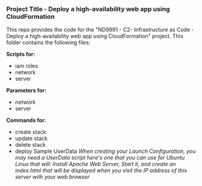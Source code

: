 ### Project Title - Deploy a high-availability web app using CloudFormation
This repo provides the code for the "ND9991 - C2- Infrastructure as Code - Deploy a high-availability web app using CloudFormation" project. This folder contains the following files:

**Scripts for:**
- iam roles
- network
- server

**Parameters for:**
- network
- server

**Commands for:**
- create stack
- update stack
- delete stack
- deploy Sample UserData
	*When creating your Launch Configuration, you may need a UserData script*
	*here's one that you can use for Ubuntu Linux that will:*
	*Install Apache Web Server, Start it, and create an index.html that will be displayed*
	*when you visit the IP address of this server with your web browser*